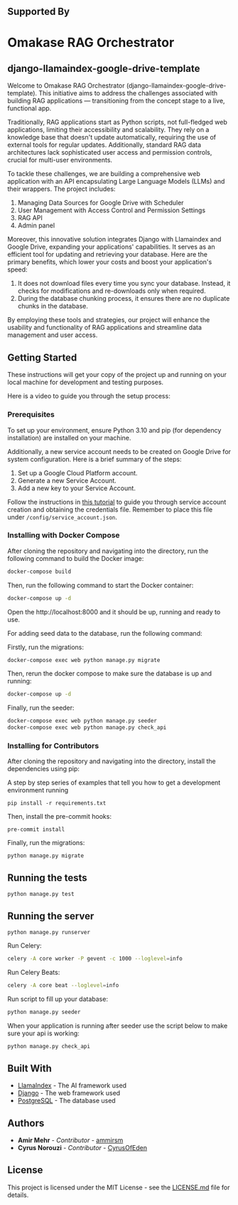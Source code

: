 
## Supported By

# Omakase RAG Orchestrator

## django-llamaindex-google-drive-template

Welcome to  Omakase RAG Orchestrator (django-llamaindex-google-drive-template). This initiative aims to address the challenges associated with building RAG applications — transitioning from the concept stage to a live, functional app.

Traditionally, RAG applications start as Python scripts, not full-fledged web applications, limiting their accessibility and scalability. They rely on a knowledge base that doesn't update automatically, requiring the use of external tools for regular updates. Additionally, standard RAG data architectures lack sophisticated user access and permission controls, crucial for multi-user environments.

To tackle these challenges, we are building a comprehensive web application with an API encapsulating Large Language Models (LLMs) and their wrappers. The project includes:

1. Managing Data Sources for Google Drive with Scheduler
2. User Management with Access Control and Permission Settings
3. RAG API
4. Admin panel

Moreover, this innovative solution integrates Django with Llamaindex and Google Drive, expanding your applications' capabilities. It serves as an efficient tool for updating and retrieving your database. Here are the primary benefits, which lower your costs and boost your application's speed:

1. It does not download files every time you sync your database. Instead, it checks for modifications and re-downloads only when required.
2. During the database chunking process, it ensures there are no duplicate chunks in the database.

By employing these tools and strategies, our project will enhance the usability and functionality of RAG applications and streamline data management and user access.

## Getting Started

These instructions will get your copy of the project up and running on your local machine for development and testing purposes.

Here is a video to guide you through the setup process:

### Prerequisites

To set up your environment, ensure Python 3.10 and pip (for dependency installation) are installed on your machine.

Additionally, a new service account needs to be created on Google Drive for system configuration. Here is a brief summary of the steps:

1. Set up a Google Cloud Platform account.
2. Generate a new Service Account.
3. Add a new key to your Service Account.

Follow the instructions in [this tutorial](https://medium.com/@matheodaly.md/create-a-google-cloud-platform-service-account-in-3-steps-7e92d8298800) to guide you through service account creation and obtaining the credentials file. Remember to place this file under `/config/service_account.json`.

### Installing with Docker Compose

After cloning the repository and navigating into the directory, run the following command to build the Docker image:

```bash
docker-compose build
```

Then, run the following command to start the Docker container:

```bash
docker-compose up -d
```

Open the http://localhost:8000 and it should be up, running and ready to use.

For adding seed data to the database, run the following command:

Firstly, run the migrations:

```bash
docker-compose exec web python manage.py migrate
```

Then, rerun the docker compose to make sure the database is up and running:

```bash
docker-compose up -d
```

Finally, run the seeder:

```bash
docker-compose exec web python manage.py seeder
docker-compose exec web python manage.py check_api
```

### Installing for Contributors

After cloning the repository and navigating into the directory, install the dependencies using pip:

A step by step series of examples that tell you how to get a development environment running

```
pip install -r requirements.txt
```

Then, install the pre-commit hooks:

```
pre-commit install
```

Finally, run the migrations:

```
python manage.py migrate
```

## Running the tests

```
python manage.py test
```

## Running the server

```
python manage.py runserver
```

Run Celery:

```bash
celery -A core worker -P gevent -c 1000 --loglevel=info
```

Run Celery Beats:

```bash
celery -A core beat --loglevel=info
```

Run script to fill up your database:

```bash
python manage.py seeder
```

When your application is running after seeder use the script below to make sure your api is working:

```bash
python manage.py check_api
```

## Built With

* [LlamaIndex](https://www.llamaindex.ai/) - The AI framework used
* [Django](https://www.djangoproject.com/) - The web framework used
* [PostgreSQL](https://www.postgresql.org/) - The database used

## Authors

* **Amir Mehr** - *Contributor* - [ammirsm](https://github.com/ammirsm)
* **Cyrus Norouzi** - *Contributor* - [CyrusOfEden](https://github.com/CyrusOfEden)

## License

This project is licensed under the MIT License - see the [LICENSE.md](LICENSE.md) file for details.

